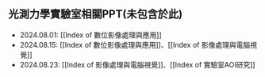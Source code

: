 
## 光測力學實驗室相關PPT(未包含於此)

  - 2024.08.01: [[Index of 數位影像處理與應用]]
  - 2024.08.15: [[Index of 數位影像處理與應用]]、[[Index of 影像處理與電腦視覺]]
  - 2024.08.23: [[Index of 影像處理與電腦視覺]]、[[Index of 實驗室AOI研究]]